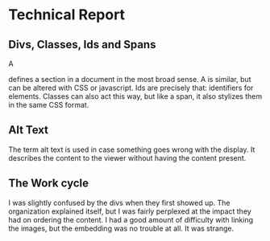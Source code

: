 # Technical Report
## Divs, Classes, Ids and Spans
A <Div> defines a section in a document in the most broad sense. A <span> is similar, but can be altered with CSS or javascript. Ids are precisely that: identifiers for elements. Classes can also act this way, but like a span, it also stylizes them in the same CSS format.
## Alt Text
The term alt text is used in case something goes wrong with the display. It describes the content to the viewer without having the content present.
## The Work cycle
I was slightly confused by the divs when they first showed up. The organization explained itself, but I was fairly perplexed at the impact they had on ordering the content. I had a good amount of difficulty with linking the images, but the embedding was no trouble at all. It was strange.
